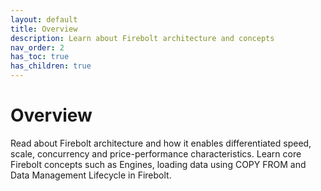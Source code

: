 ```yaml
---
layout: default
title: Overview
description: Learn about Firebolt architecture and concepts
nav_order: 2
has_toc: true
has_children: true
---
```


# Overview

Read about Firebolt architecture and how it enables differentiated speed, scale, concurrency and price-performance characteristics. Learn core Firebolt concepts such as Engines, loading data using COPY FROM and Data Management Lifecycle in Firebolt.